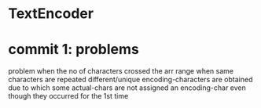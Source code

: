 # TextEncoder
# commit 1: problems
problem when the no of characters crossed the arr range
when same characters are repeated different/unique encoding-characters are obtained
due to which some actual-chars are not assigned an encoding-char even though they occurred for the 1st time